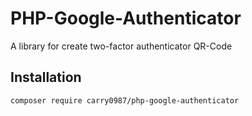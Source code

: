 # PHP-Google-Authenticator
A library for create two-factor authenticator QR-Code

## Installation
```bash
composer require carry0987/php-google-authenticator
```
